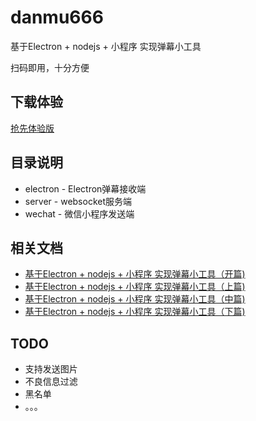 # danmu666
基于Electron + nodejs + 小程序 实现弹幕小工具

扫码即用，十分方便

## 下载体验
[抢先体验版](https://github.com/BlackGoldTeam/danmu666/releases)

## 目录说明
* electron - Electron弹幕接收端
* server - websocket服务端
* wechat - 微信小程序发送端
  
## 相关文档
* [基于Electron + nodejs + 小程序 实现弹幕小工具（开篇)](https://juejin.im/post/5bf6242e6fb9a049e5534278)
* [基于Electron + nodejs + 小程序 实现弹幕小工具（上篇)](https://juejin.im/post/5bf786795188251a8266096c)
* [基于Electron + nodejs + 小程序 实现弹幕小工具（中篇)](https://juejin.im/post/5bfbea396fb9a049c2321c5e)
* [基于Electron + nodejs + 小程序 实现弹幕小工具（下篇)](https://juejin.im/post/5bfbdcf7e51d452d565015d5)


## TODO
* 支持发送图片
* 不良信息过滤
* 黑名单
* 。。。
